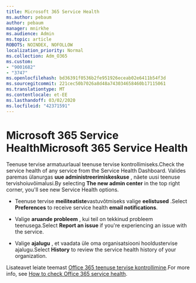 ```yaml
---
title: Microsoft 365 Service Health
ms.author: pebaum
author: pebaum
manager: mnirkhe
ms.audience: Admin
ms.topic: article
ROBOTS: NOINDEX, NOFOLLOW
localization_priority: Normal
ms.collection: Adm_O365
ms.custom:
- "9001682"
- "3747"
ms.openlocfilehash: bd36391f0536b2fe951926eceab02e6411b54f3d
ms.sourcegitcommit: 221cec50b7026a8d48a743034658460b17115061
ms.translationtype: MT
ms.contentlocale: et-EE
ms.lasthandoff: 03/02/2020
ms.locfileid: "42371591"
---
```

# <a name="microsoft-365-service-health"></a><span data-ttu-id="59878-102">Microsoft 365 Service Health</span><span class="sxs-lookup"><span data-stu-id="59878-102">Microsoft 365 Service Health</span></span>


<span data-ttu-id="59878-103">Teenuse tervise armatuurlaual teenuse tervise kontrollimiseks.</span><span class="sxs-lookup"><span data-stu-id="59878-103">Check the service health of any service from the Service Health Dashboard.</span></span> <span data-ttu-id="59878-104">Valides paremas ülanurgas **uue administreerimiskeskuse** , näete uusi teenuse tervishoiuvõimalusi.</span><span class="sxs-lookup"><span data-stu-id="59878-104">By selecting **The new admin center** in the top right corner, you'll see new Service Health options.</span></span>

- <span data-ttu-id="59878-105">Teenuse tervise **meiliteatiste**vastuvõtmiseks valige **eelistused** .</span><span class="sxs-lookup"><span data-stu-id="59878-105">Select **Preferences** to receive service health **email notifications**.</span></span>

- <span data-ttu-id="59878-106">Valige **aruande probleem** , kui teil on tekkinud probleem teenusega.</span><span class="sxs-lookup"><span data-stu-id="59878-106">Select **Report an issue** if you're experiencing an issue with the service.</span></span>

- <span data-ttu-id="59878-107">Valige **ajalugu** , et vaadata üle oma organisatsiooni hooldustervise ajalugu.</span><span class="sxs-lookup"><span data-stu-id="59878-107">Select **History** to review the service health history of your organization.</span></span> 

<span data-ttu-id="59878-108">Lisateavet leiate teemast [Office 365 teenuse tervise kontrollimine](https://docs.microsoft.com/en-us/office365/enterprise/view-service-health).</span><span class="sxs-lookup"><span data-stu-id="59878-108">For more info, see [How to check Office 365 service health](https://docs.microsoft.com/en-us/office365/enterprise/view-service-health).</span></span> 